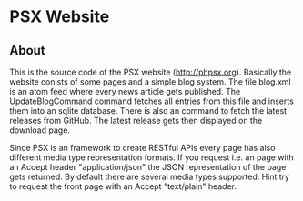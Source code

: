 PSX Website
===

## About

This is the source code of the PSX website (http://phpsx.org). Basically the
website conists of some pages and a simple blog system. The file blog.xml is an
atom feed where every news article gets published. The UpdateBlogCommand command
fetches all entries from this file and inserts them into an sqlite database. 
There is also an command to fetch the latest releases from GitHub. The latest 
release gets then displayed on the download page.

Since PSX is an framework to create RESTful APIs every page has also different
media type representation formats. If you request i.e. an page with an Accept 
header "application/json" the JSON representation of the page gets returned. By 
default there are several media types supported. Hint try to request the front 
page with an Accept "text/plain" header.

